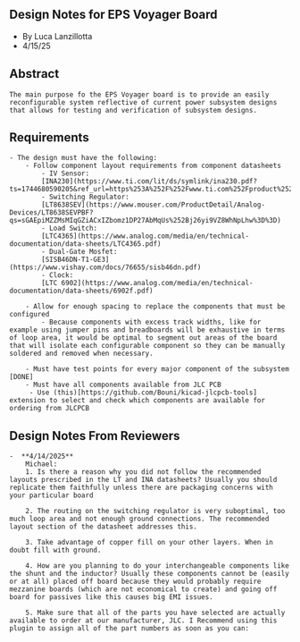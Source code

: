 ## Design Notes for EPS Voyager Board ##
* By Luca Lanzillotta
* 4/15/25
## Abstract ##
    The main purpose fo the EPS Voyager board is to provide an easily reconfigurable system reflective of current power subsystem designs that allows for testing and verification of subsystem designs.
## Requirements ##
    - The design must have the following:
        - Follow component layout requirements from component datasheets
            - IV Sensor: 
            [INA230](https://www.ti.com/lit/ds/symlink/ina230.pdf?ts=1744680590205&ref_url=https%253A%252F%252Fwww.ti.com%252Fproduct%252FINA230)
            - Switching Regulator: 
            [LT8638SEV](https://www.mouser.com/ProductDetail/Analog-Devices/LT8638SEVPBF?qs=sGAEpiMZZMsMIqGZiACxIZbomz1DP27AbMqUs%252Bj26yi9VZ8WhNpLhw%3D%3D)
            - Load Switch:
            [LTC4365](https://www.analog.com/media/en/technical-documentation/data-sheets/LTC4365.pdf)
            - Dual-Gate Mosfet: 
            [SISB46DN-T1-GE3](https://www.vishay.com/docs/76655/sisb46dn.pdf)
            - Clock: 
            [LTC 6902](https://www.analog.com/media/en/technical-documentation/data-sheets/6902f.pdf)

        - Allow for enough spacing to replace the components that must be configured
            - Because components with excess track widths, like for example using jumper pins and breadboards will be exhaustive in terms of loop area, it would be optimal to segment out areas of the board that will isolate each configurable component so they can be manually soldered and removed when necessary.

        - Must have test points for every major component of the subsystem [DONE]
        - Must have all components available from JLC PCB
         - Use (this)[https://github.com/Bouni/kicad-jlcpcb-tools] extension to select and check which components are available for ordering from JLCPCB
## Design Notes From Reviewers ##
    -  **4/14/2025** 
        Michael:
        1. Is there a reason why you did not follow the recommended layouts prescribed in the LT and INA datasheets? Usually you should replicate them faithfully unless there are packaging concerns with your particular board
        
        2. The routing on the switching regulator is very suboptimal, too much loop area and not enough ground connections. The recommended layout section of the datasheet addresses this.

        3. Take advantage of copper fill on your other layers. When in doubt fill with ground.

        4. How are you planning to do your interchangeable components like the shunt and the inductor? Usually these components cannot be (easily or at all) placed off board because they would probably require mezzanine boards (which are not economical to create) and going off board for passives like this causes big EMI issues.
        
        5. Make sure that all of the parts you have selected are actually available to order at our manufacturer, JLC. I Recommend using this plugin to assign all of the part numbers as soon as you can: 


